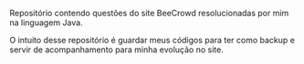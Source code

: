 Repositório contendo questões do site BeeCrowd resolucionadas por mim na linguagem Java.

O intuito desse repositório é guardar meus códigos para ter como backup e servir de acompanhamento para minha evolução no site.
